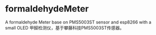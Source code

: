 # formaldehydeMeter
A formaldehyde Meter base on PMS5003ST sensor and esp8266 with a small OLED
甲醛检测仪，基于攀藤科技PMS5003ST传感器。